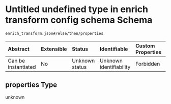 # Untitled undefined type in enrich transform config schema Schema

```txt
enrich_transform.json#/else/then/properties
```



| Abstract            | Extensible | Status         | Identifiable            | Custom Properties | Additional Properties | Access Restrictions | Defined In                                                                      |
| :------------------ | :--------- | :------------- | :---------------------- | :---------------- | :-------------------- | :------------------ | :------------------------------------------------------------------------------ |
| Can be instantiated | No         | Unknown status | Unknown identifiability | Forbidden         | Allowed               | none                | [enrich\_transform.json\*](../out/enrich_transform.json "open original schema") |

## properties Type

unknown
